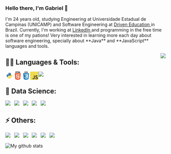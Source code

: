 <h3>Hello there, I'm Gabriel 👋</h3>

<p>
  I'm 24 years old, studying Engineering at Universidade Estadual de Campinas (UNICAMP) and Software Engineering at <a href="https://www.driven.com.br/">
    Driven Education
  </a> 
  in Brazil. Currently, I'm working at 
  <a href="https://www.linkedin.com/in/gabriel-salateo-rosin-21800916a/">
    LinkedIn
  </a> 
  and programming in the free time is one of my pations! Very interested in learning more each day about software engineering, specially about **Java** and **JavaScript** languages and tools.
</p>
<div>
  <a href="https://github.com/gabao55">
    <img align="right" height="auto" src="https://github-readme-stats.vercel.app/api/top-langs/?username=gabao55&theme=dracula&langs_count=6"/>
  </a>
</div>

## 👩‍💻 Languages & Tools:
<p align="left">
  <img align="left" alt="python" width="26px"       src="https://raw.githubusercontent.com/github/explore/80688e429a7d4ef2fca1e82350fe8e3517d3494d/topics/python/python.png" />
  <img src="https://img.shields.io/badge/C-00599C?style=for-the-badge&logo=c&logoColor=white"/>&nbsp;&nbsp;
  <img align="left" alt="HTML5" width="26px" src="https://raw.githubusercontent.com/github/explore/80688e429a7d4ef2fca1e82350fe8e3517d3494d/topics/html/html.png" />
  <img align="left" alt="CSS3" width="26px" src="https://raw.githubusercontent.com/github/explore/80688e429a7d4ef2fca1e82350fe8e3517d3494d/topics/css/css.png" />
  <img align="left" alt="JavaScript" width="26px" src="https://raw.githubusercontent.com/github/explore/80688e429a7d4ef2fca1e82350fe8e3517d3494d/topics/javascript/javascript.png" />
</p>

## 🚀 Data Science:
<p align="left">
  <img src="https://img.shields.io/badge/Pandas-2C2D72?style=for-the-badge&logo=pandas&logoColor=white"/>&nbsp;&nbsp;
  <img src="https://img.shields.io/badge/Numpy-777BB4?style=for-the-badge&logo=numpy&logoColor=white"/>&nbsp;&nbsp;
  <img src="https://img.shields.io/badge/scikit_learn-F7931E?style=for-the-badge&logo=scikit-learn&logoColor=white"/>&nbsp;&nbsp;
  <img src="https://img.shields.io/badge/Jupyter-F37626.svg?&style=for-the-badge&logo=Jupyter&logoColor=white"/>&nbsp;&nbsp;
  <img src="https://img.shields.io/badge/MySQL-00000F?style=for-the-badge&logo=mysql&logoColor=white"/>&nbsp;&nbsp;
</p>

## ⚡ Others:
<p align="left">
  <img src="https://img.shields.io/badge/Django-092E20?style=for-the-badge&logo=django&logoColor=green"/>&nbsp;&nbsp;
  <img src="https://img.shields.io/badge/Git-F05032?style=for-the-badge&logo=git&logoColor=white"/>&nbsp;&nbsp;
  <img src="https://img.shields.io/badge/Heroku-430098?style=for-the-badge&logo=heroku&logoColor=white"/>&nbsp;&nbsp;
  <img src="https://img.shields.io/badge/Ubuntu-E95420?style=for-the-badge&logo=ubuntu&logoColor=white"/>&nbsp;&nbsp;
  <img src="https://img.shields.io/badge/Windows-0078D6?style=for-the-badge&logo=windows&logoColor=white"/>&nbsp;&nbsp;
  <img src="https://img.shields.io/badge/GitHub-100000?style=for-the-badge&logo=github&logoColor=white"/>&nbsp;&nbsp;
</p>

<div>
  <a href="https://github.com/gabao55">
    <img align="left" src="https://github-readme-stats.vercel.app/api?username=gabao55&count_private=true&show_icons=true" alt="My github       stats">
  </a>
</div>
